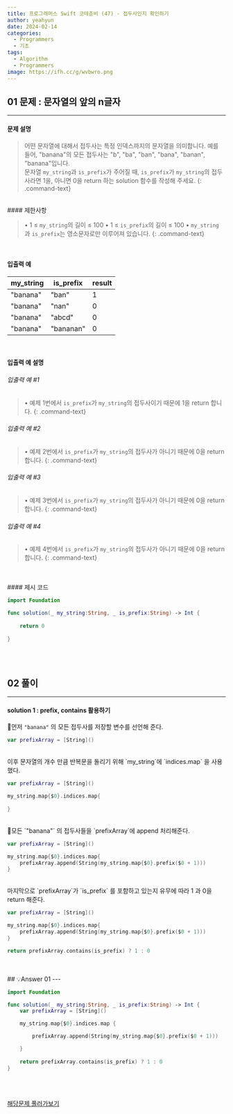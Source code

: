 ```yaml
---
title: 프로그래머스 Swift 코테준비 (47) - 접두사인지 확인하기
author: yeahyun
date: 2024-02-14
categories:
  - Programmers
  - 기초
tags:
  - Algorithm
  - Programmers
image: https://ifh.cc/g/wvbwro.png
---
```

## 01 문제 : 문자열의 앞의 n글자

---
#### 문제 설명

>어떤 문자열에 대해서 접두사는 특정 인덱스까지의 문자열을 의미합니다. 예를 들어, "banana"의 모든 접두사는 "b", "ba", "ban", "bana", "banan", "banana"입니다.   
>문자열 `my_string`과 `is_prefix`가 주어질 때, `is_prefix`가 `my_string`의 접두사라면 1을, 아니면 0을 return 하는 solution 함수를 작성해 주세요.
{: .command-text}

<BR>
#### 제한사항

>• 1 ≤ `my_string`의 길이 ≤ 100
>• 1 ≤ `is_prefix`의 길이 ≤ 100
>• `my_string`과 `is_prefix`는 영소문자로만 이루어져 있습니다.
{: .command-text}
<BR>

#### 입출력 예

|my_string|is_prefix|result|
|---|---|---|
|"banana"|"ban"|1|
|"banana"|"nan"|0|
|"banana"|"abcd"|0|
|"banana"|"bananan"|0|

<BR>

#### 입출력 예 설명

###### 입출력 예 #1

>• 예제 1번에서 `is_prefix`가 `my_string`의 접두사이기 때문에 1을 return 합니다.
{: .command-text}

###### 입출력 예 #2

>• 예제 2번에서 `is_prefix`가 `my_string`의 접두사가 아니기 때문에 0을 return 합니다.
{: .command-text}

###### 입출력 예 #3

>• 예제 3번에서 `is_prefix`가 `my_string`의 접두사가 아니기 때문에 0을 return 합니다.
{: .command-text}

###### 입출력 예 #4

>• 예제 4번에서 `is_prefix`가 `my_string`의 접두사가 아니기 때문에 0을 return 합니다.
{: .command-text}


<br>

<br>
#### 제시 코드

```swift
import Foundation

func solution(_ my_string:String, _ is_prefix:String) -> Int {
    
    return 0
    
}
```

<br>
<br>

## 02 풀이 
---

#### solution 1 : prefix, contains 활용하기

먼저 `"banana"` 의 모든 접두사를 저장할 변수를 선언해 준다.

```swift
var prefixArray = [String]()
```

<br>
이후 문자열의 개수 만큼 반복문을 돌리기 위해 `my_string`에 `indices.map` 을 사용했다.

```swift
var prefixArray = [String]()

my_string.map{$0}.indices.map{
  
}
```
<br>
모든 `"banana"` 의 접두사들을 `prefixArray`에 append 처리해준다.

```swift
var prefixArray = [String]()

my_string.map{$0}.indices.map{
	prefixArray.append(String(my_string.map{$0}.prefix($0 + 1)))
}
```
<br>
마지막으로 `prefixArray`가 `is_prefix` 를 포함하고 있는지 유무에 따라 1 과 0을 return 해준다.

```swift
var prefixArray = [String]()

my_string.map{$0}.indices.map{
	prefixArray.append(String(my_string.map{$0}.prefix($0 + 1)))
}

return prefixArray.contains(is_prefix) ? 1 : 0
```
<br>
<br>
## 💡Answer 01
---

```swift
import Foundation

func solution(_ my_string:String, _ is_prefix:String) -> Int {
    var prefixArray = [String]()

    my_string.map{$0}.indices.map {

        prefixArray.append(String(my_string.map{$0}.prefix($0 + 1)))

    }
    
    return prefixArray.contains(is_prefix) ? 1 : 0
}
```

<br>
<br>

[해당문제 풀러가보기](https://school.programmers.co.kr/learn/courses/30/lessons/181906)